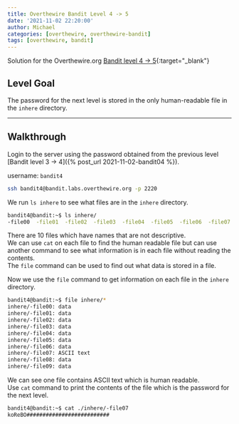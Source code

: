 ```yaml
---
title: Overthewire Bandit Level 4 -> 5
date: '2021-11-02 22:20:00'
author: Michael
categories: [overthewire, overthewire-bandit]
tags: [overthewire, bandit]
---
```


Solution for the Overthewire.org [Bandit level 4 -> 5](https://overthewire.org/wargames/bandit/bandit5.html){:target="\_blank"}

## Level Goal   
The password for the next level is stored in the only human-readable file in the `inhere` directory.

---

## Walkthrough

Login to the server using the password obtained from the previous level [Bandit level 3 -> 4]({% post_url 2021-11-02-bandit04 %}). 

username: `bandit4` 

```bash
ssh bandit4@bandit.labs.overthewire.org -p 2220
```

We run `ls inhere` to see what files are in the `inhere` directory.  

```bash
bandit4@bandit:~$ ls inhere/
-file00  -file01  -file02  -file03  -file04  -file05  -file06  -file07  -file08  -file09
```

There are 10 files which have names that are not descriptive.  
We can use `cat` on each file to find the human readable file but can use another command to see what information is in each file without reading the contents.  
The `file` command can be used to find out what data is stored in a file.  

Now we use the `file` command to get information on each file in the `inhere` directory.  

```bash
bandit4@bandit:~$ file inhere/*  
inhere/-file00: data 
inhere/-file01: data  
inhere/-file02: data
inhere/-file03: data
inhere/-file04: data 
inhere/-file05: data 
inhere/-file06: data
inhere/-file07: ASCII text
inhere/-file08: data
inhere/-file09: data
```

We can see one file contains ASCII text which is human readable.  
Use `cat` command to print the contents of the file which is the password for the next level.

```bash
bandit4@bandit:~$ cat ./inhere/-file07
koReBO##########################
```
